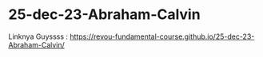 ﻿# 25-dec-23-Abraham-Calvin
Linknya Guyssss : https://revou-fundamental-course.github.io/25-dec-23-Abraham-Calvin/
